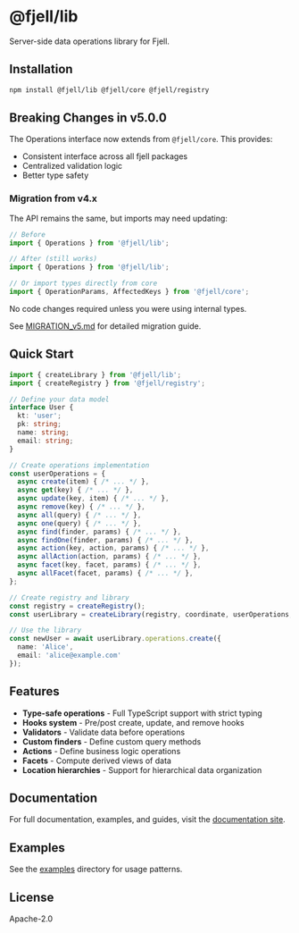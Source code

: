 # @fjell/lib

Server-side data operations library for Fjell.

## Installation

```bash
npm install @fjell/lib @fjell/core @fjell/registry
```

## Breaking Changes in v5.0.0

The Operations interface now extends from `@fjell/core`. This provides:
- Consistent interface across all fjell packages
- Centralized validation logic
- Better type safety

### Migration from v4.x

The API remains the same, but imports may need updating:

```typescript
// Before
import { Operations } from '@fjell/lib';

// After (still works)
import { Operations } from '@fjell/lib';

// Or import types directly from core
import { OperationParams, AffectedKeys } from '@fjell/core';
```

No code changes required unless you were using internal types.

See [MIGRATION_v5.md](./MIGRATION_v5.md) for detailed migration guide.

## Quick Start

```typescript
import { createLibrary } from '@fjell/lib';
import { createRegistry } from '@fjell/registry';

// Define your data model
interface User {
  kt: 'user';
  pk: string;
  name: string;
  email: string;
}

// Create operations implementation
const userOperations = {
  async create(item) { /* ... */ },
  async get(key) { /* ... */ },
  async update(key, item) { /* ... */ },
  async remove(key) { /* ... */ },
  async all(query) { /* ... */ },
  async one(query) { /* ... */ },
  async find(finder, params) { /* ... */ },
  async findOne(finder, params) { /* ... */ },
  async action(key, action, params) { /* ... */ },
  async allAction(action, params) { /* ... */ },
  async facet(key, facet, params) { /* ... */ },
  async allFacet(facet, params) { /* ... */ },
};

// Create registry and library
const registry = createRegistry();
const userLibrary = createLibrary(registry, coordinate, userOperations, options);

// Use the library
const newUser = await userLibrary.operations.create({
  name: 'Alice',
  email: 'alice@example.com'
});
```

## Features

- **Type-safe operations** - Full TypeScript support with strict typing
- **Hooks system** - Pre/post create, update, and remove hooks
- **Validators** - Validate data before operations
- **Custom finders** - Define custom query methods
- **Actions** - Define business logic operations
- **Facets** - Compute derived views of data
- **Location hierarchies** - Support for hierarchical data organization

## Documentation

For full documentation, examples, and guides, visit the [documentation site](https://getfjell.github.io/lib).

## Examples

See the [examples](./examples) directory for usage patterns.

## License

Apache-2.0

